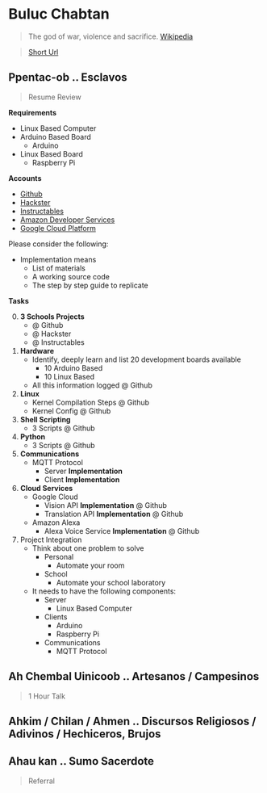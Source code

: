 # Buluc Chabtan

> The god of war, violence and sacrifice. [Wikipedia](https://en.wikipedia.org/wiki/List_of_Maya_gods_and_supernatural_beings)

> [Short Url](https://goo.gl/EaHYCN)

## Ppentac-ob .. Esclavos

> Resume Review

__Requirements__

- Linux Based Computer
- Arduino Based Board
  - Arduino
- Linux Based Board
  - Raspberry Pi

__Accounts__

- [Github](https://github.com/)
- [Hackster](https://www.hackster.io/)
- [Instructables](http://www.instructables.com/)
- [Amazon Developer Services](https://developer.amazon.com/)
- [Google Cloud Platform](https://cloud.google.com/)

Please consider the following:

- Implementation means
  - List of materials
  - A working source code
  - The step by step guide to replicate

__Tasks__

0. __3 Schools Projects__
   - @ Github
   - @ Hackster
   - @ Instructables
1. __Hardware__
   - Identify, deeply learn and list 20 development boards available
     - 10 Arduino Based
     - 10 Linux Based
   - All this information logged @ Github
1. __Linux__
   - Kernel Compilation Steps @ Github
   - Kernel Config @ Github
2. __Shell Scripting__
   - 3 Scripts @ Github
3. __Python__
   - 3 Scripts @ Github
4. __Communications__
   - MQTT Protocol
     - Server __Implementation__
     - Client __Implementation__
5. __Cloud Services__
   - Google Cloud
     - Vision API __Implementation__ @ Github
     - Translation API __Implementation__ @ Github
   - Amazon Alexa
     - Alexa Voice Service __Implementation__ @ Github
6. Project Integration
   - Think about one problem to solve
     - Personal
       - Automate your room
     - School
       - Automate your school laboratory
   - It needs to have the following components:
     - Server
       - Linux Based Computer
     - Clients
       - Arduino
       - Raspberry Pi
     - Communications
       - MQTT Protocol

## Ah Chembal Uinicoob .. Artesanos / Campesinos

> 1 Hour Talk

## Ahkim / Chilan / Ahmen .. Discursos Religiosos / Adivinos / Hechiceros, Brujos

## Ahau kan .. Sumo Sacerdote

> Referral

